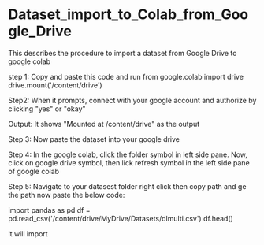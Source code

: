 # Dataset_import_to_Colab_from_Google_Drive
This describes the procedure to import a dataset from Google Drive to google colab

step 1: Copy and paste this code and run
from google.colab import drive
drive.mount('/content/drive')

Step2:
When it prompts, connect with your google account
and authorize by clicking "yes" or "okay"

Output: It shows "Mounted at /content/drive" as the output

Step 3: 
Now paste the dataset into your google drive

Step 4: 
In the google colab, click the folder symbol in left side pane.
Now,  click on google drive symbol, then lick refresh symbol in the left side pane of google colab

Step 5:
Navigate to your datasest folder 
right click then copy path and ge the path
now paste the below code:

import pandas as pd
df = pd.read_csv('/content/drive/MyDrive/Datasets/dlmulti.csv')
df.head()

it will import 

